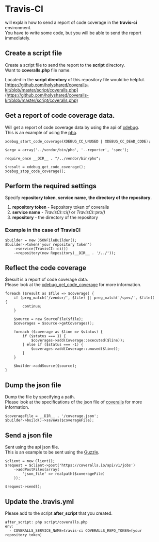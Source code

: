 Travis-CI
=======================================

will explain how to send a report of code coverage in the **travis-ci** environment.  
You have to write some code, but you will be able to send the report immediately.

Create a script file
---------------------------------------

Create a script file to send the report to the **script** directory.  
Want to **coveralls.php** file name.

Located in the **script directory** of this repository file would be helpful.  
[https://github.com/holyshared/coveralls-kit/blob/master/script/coveralls.php](https://github.com/holyshared/coveralls-kit/blob/master/script/coveralls.php)


Get a report of code coverage data.
---------------------------------------

Will get a report of code coverage data by using the api of [xdebug](http://xdebug.org/index.php).  
This is an example of using the [pho](https://github.com/danielstjules/pho).

	xdebug_start_code_coverage(XDEBUG_CC_UNUSED | XDEBUG_CC_DEAD_CODE);

	$argv = array('../vendor/bin/pho', '--reporter', 'spec');

	require_once __DIR__ . "/../vendor/bin/pho";

	$result = xdebug_get_code_coverage();
	xdebug_stop_code_coverage();


Perform the required settings
---------------------------------------

Specify **repository token**, **service name**, **the directory of the repository**.

1. **repository token** - Repository token of coveralls
2. **service name** - *TravisCI::ci()* or *TravisCI::pro()*
3. **repository** - the directory of the repository

### Example in the case of TravisCI

	$builder = new JSONFileBuilder();
	$builder->token('your repository token')
		->service(TravisCI::ci())
		->repository(new Repository(__DIR__ . '/../'));


Reflect the code coverage
---------------------------------------

$result is a report of code coverage data.  
Please look at the [xdebug_get_code_coverage](http://xdebug.org/docs/code_coverage) for more information.

	foreach ($result as $file => $coverage) {
    	if (preg_match('/vendor/', $file) || preg_match('/spec/', $file)) {
			continue;
	    }

	    $source = new SourceFile($file);
    	$coverages = $source->getCoverages();

	    foreach ($coverage as $line => $status) {
    	    if ($status === 1) {
        	    $coverages->add(Coverage::executed($line));
	        } else if ($status === -1) {
    	        $coverages->add(Coverage::unused($line));
        	}
	    }

	    $builder->addSource($source);
	}


Dump the json file
---------------------------------------

Dump the file by specifying a path.  
Please look at the specifications of the json file of [coveralls](https://coveralls.io/docs/api_reference) for more information.

	$coverageFile = __DIR__ . '/coverage.json';
	$builder->build()->saveAs($coverageFile);


Send a json file
---------------------------------------

Sent using the api json file.  
This is an example to be sent using the [Guzzle](https://github.com/guzzle/guzzle).

	$client = new Client();
	$request = $client->post('https://coveralls.io/api/v1/jobs')
		->addPostFiles(array(
			'json_file' => realpath($coverageFile)
    	));

	$request->send();


Update the .travis.yml
--------------------------------------

Please add to the script **after_script** that you created.

	after_script: php script/coveralls.php
	env:
	  - COVERALLS_SERVICE_NAME=travis-ci COVERALLS_REPO_TOKEN=[your repository token]
